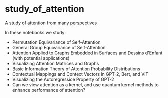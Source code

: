 # study_of_attention
A study of attention from many perspectives

In these notebooks we study:

- Permutation Equivariance of Self-Attention 
- General Group Equivariance of Self-Attention
- Attention Applied to Graphs Embedded in Surfaces and Dessins d'Enfant (with potential applications)
- Visualizing Attention Matrices and Graphs
- Basic Information Theory of Attention Probability Distributions
- Contextual Mappings and Context Vectors in GPT-2, Bert, and ViT
- Visualizing the Autoregressice Property of GPT-2
- Can we view attention as a kernel, and use quantum kernel methods to enhance performance of attention? 
